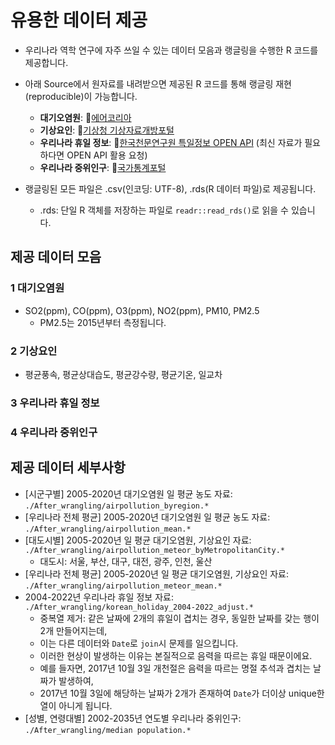 # 유용한 데이터 제공
- 우리나라 역학 연구에 자주 쓰일 수 있는 데이터 모음과 랭글링을 수행한 R 코드를 제공합니다.

- 아래 Source에서 원자료를 내려받으면 제공된 R 코드를 통해 랭글링 재현(reproducible)이 가능합니다.
  - **대기오염원**: 🔗[에어코리아](https://www.airkorea.or.kr/web)
  - **기상요인**: 🔗[기상청 기상자료개방포털](https://data.kma.go.kr)
  - **우리나라 휴일 정보**: 🔗[한국천문연구원 특일정보 OPEN API](https://www.data.go.kr/tcs/dss/selectApiDataDetailView.do?publicDataPk=15012690) (최신 자료가 필요하다면 OPEN API 활용 요청)
  - **우리나라 중위인구**: 🔗[국가통계포털](https://kosis.kr/index/index.do)

- 랭글링된 모든 파일은 .csv(인코딩: UTF-8), .rds(R 데이터 파일)로 제공됩니다.
  - .rds: 단일 R 객체를 저장하는 파일로 `readr::read_rds()`로 읽을 수 있습니다.

## 제공 데이터 모음
### 1 대기오염원
- SO2(ppm), CO(ppm), O3(ppm), NO2(ppm), PM10, PM2.5
  - PM2.5는 2015년부터 측정됩니다.
### 2 기상요인
- 평균풍속, 평균상대습도, 평균강수량, 평균기온, 일교차
### 3 우리나라 휴일 정보
### 4 우리나라 중위인구

## 제공 데이터 세부사항
- [시군구별] 2005-2020년 대기오염원 일 평균 농도 자료: `./After_wrangling/airpollution_byregion.*`
- [우리나라 전체 평균] 2005-2020년 대기오염원 일 평균 농도 자료: `./After_wrangling/airpollution_mean.*`
- [대도시별] 2005-2020년 일 평균 대기오염원, 기상요인 자료: `./After_wrangling/airpollution_meteor_byMetropolitanCity.*`
  - 대도시: 서울, 부산, 대구, 대전, 광주, 인천, 울산
- [우리나라 전체 평균] 2005-2020년 일 평균 대기오염원, 기상요인 자료: `./After_wrangling/airpollution_meteor_mean.*`
- 2004-2022년 우리나라 휴일 정보 자료: `./After_wrangling/korean_holiday_2004-2022_adjust.*`
  - 중복열 제거: 같은 날짜에 2개의 휴일이 겹치는 경우, 동일한 날짜를 갖는 행이 2개 만들어지는데, 
  - 이는 다른 데이터와 `Date`로 `join`시 문제를 일으킵니다. 
  - 이러한 현상이 발생하는 이유는 본질적으로 음력을 따르는 휴일 때문이에요.
  - 예를 들자면, 2017년 10월 3일 개천절은 음력을 따르는 명절 추석과 겹치는 날짜가 발생하여, 
  - 2017년 10월 3일에 해당하는 날짜가 2개가 존재하여 `Date`가 더이상 unique한 열이 아니게 됩니다.
- [성별, 연령대별] 2002-2035년 연도별 우리나라 중위인구: `./After_wrangling/median population.*`

